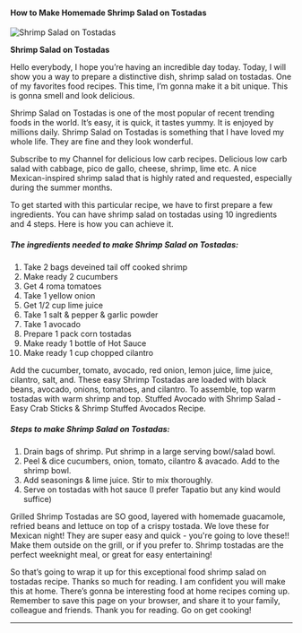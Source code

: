            

#### How to Make Homemade Shrimp Salad on Tostadas

![Shrimp Salad on Tostadas](https://img-global.cpcdn.com/recipes/dadc04310f0e4485/751x532cq70/shrimp-salad-on-tostadas-recipe-main-photo.jpg)

**Shrimp Salad on Tostadas**

Hello everybody, I hope you’re having an incredible day today. Today, I will show you a way to prepare a distinctive dish, shrimp salad on tostadas. One of my favorites food recipes. This time, I’m gonna make it a bit unique. This is gonna smell and look delicious.

Shrimp Salad on Tostadas is one of the most popular of recent trending foods in the world. It’s easy, it is quick, it tastes yummy. It is enjoyed by millions daily. Shrimp Salad on Tostadas is something that I have loved my whole life. They are fine and they look wonderful.

Subscribe to my Channel for delicious low carb recipes. Delicious low carb salad with cabbage, pico de gallo, cheese, shrimp, lime etc. A nice Mexican-inspired shrimp salad that is highly rated and requested, especially during the summer months.

To get started with this particular recipe, we have to first prepare a few ingredients. You can have shrimp salad on tostadas using 10 ingredients and 4 steps. Here is how you can achieve it.

##### The ingredients needed to make Shrimp Salad on Tostadas:

1.  Take 2 bags deveined tail off cooked shrimp
2.  Make ready 2 cucumbers
3.  Get 4 roma tomatoes
4.  Take 1 yellow onion
5.  Get 1/2 cup lime juice
6.  Take 1 salt & pepper & garlic powder
7.  Take 1 avocado
8.  Prepare 1 pack corn tostadas
9.  Make ready 1 bottle of Hot Sauce
10.  Make ready 1 cup chopped cilantro

Add the cucumber, tomato, avocado, red onion, lemon juice, lime juice, cilantro, salt, and. These easy Shrimp Tostadas are loaded with black beans, avocado, onions, tomatoes, and cilantro. To assemble, top warm tostadas with warm shrimp and top. Stuffed Avocado with Shrimp Salad - Easy Crab Sticks & Shrimp Stuffed Avocados Recipe.

##### Steps to make Shrimp Salad on Tostadas:

1.  Drain bags of shrimp. Put shrimp in a large serving bowl/salad bowl.
2.  Peel & dice cucumbers, onion, tomato, cilantro & avacado. Add to the shrimp bowl.
3.  Add seasonings & lime juice. Stir to mix thoroughly.
4.  Serve on tostadas with hot sauce (I prefer Tapatio but any kind would suffice)

Grilled Shrimp Tostadas are SO good, layered with homemade guacamole, refried beans and lettuce on top of a crispy tostada. We love these for Mexican night! They are super easy and quick - you're going to love these!! Make them outside on the grill, or if you prefer to. Shrimp tostadas are the perfect weeknight meal, or great for easy entertaining!

So that’s going to wrap it up for this exceptional food shrimp salad on tostadas recipe. Thanks so much for reading. I am confident you will make this at home. There’s gonna be interesting food at home recipes coming up. Remember to save this page on your browser, and share it to your family, colleague and friends. Thank you for reading. Go on get cooking!

* * *